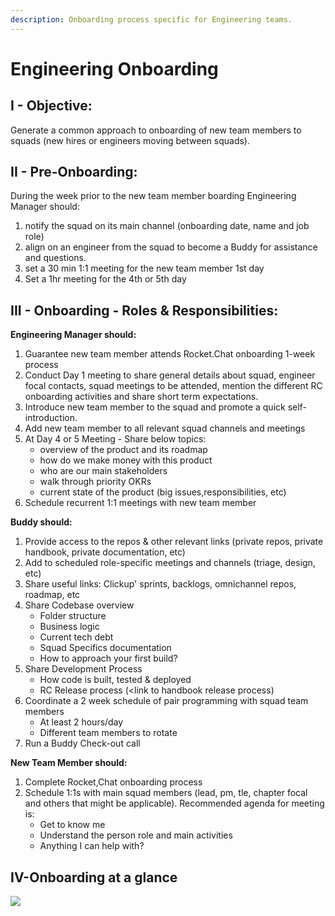 ```yaml
---
description: Onboarding process specific for Engineering teams.
---
```


# Engineering Onboarding

## I - Objective: <a href="#docs-internal-guid-ec911d33-7fff-fc24-4b7b-f4069c64d749" id="docs-internal-guid-ec911d33-7fff-fc24-4b7b-f4069c64d749"></a>

Generate a common approach to onboarding of new team members to squads (new hires or engineers moving between squads).

## II - Pre-Onboarding:

During the week prior to the new team member boarding Engineering Manager should:

1. notify the squad on its main channel (onboarding date, name and job role)
2. align on an engineer from the squad to become a Buddy for assistance and questions.
3. set a 30 min 1:1 meeting for the new team member 1st day
4. Set a 1hr meeting for the 4th or 5th day

## III - Onboarding - Roles & Responsibilities: <a href="#docs-internal-guid-21e5894f-7fff-6367-4fd2-670818038216" id="docs-internal-guid-21e5894f-7fff-6367-4fd2-670818038216"></a>

**Engineering Manager should:**&#x20;

1. Guarantee new team member attends Rocket.Chat onboarding 1-week process
2. Conduct Day 1 meeting to share general details about squad, engineer focal contacts, squad meetings to be attended, mention the different RC onboarding activities and share short term expectations.
3. Introduce new team member to the squad and promote a quick self-introduction.
4. Add new team member to all relevant squad channels and meetings
5. At Day 4 or 5 Meeting - Share below topics:
   * overview of the product and its roadmap
   * how do we make money with this product
   * who are our main stakeholders
   * walk through priority OKRs
   * current state of the product (big issues,responsibilities, etc)
6. Schedule recurrent 1:1 meetings with new team member

&#x20;**Buddy should:**&#x20;

1. Provide access to the repos & other relevant links (private repos, private handbook, private documentation, etc)
2. Add to scheduled role-specific meetings and channels (triage, design, etc)
3. Share useful links: Clickup' sprints, backlogs, omnichannel repos, roadmap, etc
4. Share Codebase overview
   * Folder structure
   * Business logic
   * Current tech debt
   * Squad Specifics documentation
   * How to approach your first build?
5. &#x20;Share Development Process
   * How code is built, tested & deployed
   * RC Release process (\<link to handbook release process)
6. Coordinate a 2 week schedule of pair programming with squad team members&#x20;
   * At least 2 hours/day
   * Different team members to rotate
7. Run a Buddy Check-out call

&#x20;**New Team Member should:**

1. Complete Rocket,Chat onboarding process&#x20;
2. Schedule 1:1s with main squad members (lead, pm, tle, chapter focal and others that might be applicable). Recommended agenda for meeting is:
   * Get to know me
   * Understand the person role and main activities
   * Anything I can help with?

## IV-Onboarding at a glance

![](https://lh3.googleusercontent.com/T7es\_JRcGl2XWAkoRmwwjJtKdvef11q000JTJQbq4wKelBSf\_rfW02iU2oRH-z8O4Mr7PS-1JSKYMfajiHQYHG10UmYOPjSoTcB7sHBESYEaJhiaa3gtWiB\_SV2PSlk8Jl8oxj1Y)
